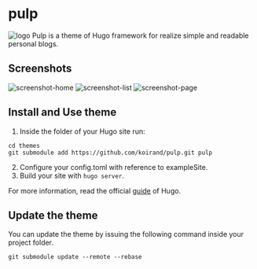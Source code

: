 # pulp
![logo](https://user-images.githubusercontent.com/17229643/45928032-f0658a80-bf77-11e8-91a0-00a267e75c6e.png)
Pulp is a theme of Hugo framework for realize simple and readable personal blogs.

## Screenshots
![screenshot-home](https://user-images.githubusercontent.com/17229643/46608823-fd21db00-cb40-11e8-8104-ee2591751df3.png)
![screenshot-list](https://user-images.githubusercontent.com/17229643/46608830-01e68f00-cb41-11e8-8218-bd9763955edc.png)
![screenshot-page](https://user-images.githubusercontent.com/17229643/46608833-0448e900-cb41-11e8-80a5-7da9d8838911.png)

## Install and Use theme
1. Inside the folder of your Hugo site run:

```
cd themes
git submodule add https://github.com/koirand/pulp.git pulp
```

2. Configure your config.toml with reference to exampleSite.
3. Build your site with `hugo server`.

For more information, read the official [guide](https://gohugo.io/themes/installing-and-using-themes/) of Hugo.

## Update the theme
You can update the theme by issuing the following command inside your project folder.

```
git submodule update --remote --rebase
```
